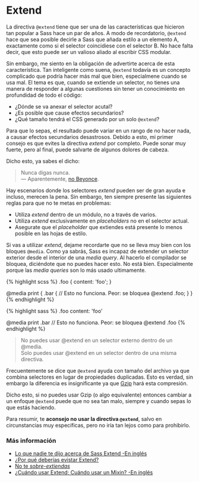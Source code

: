 
# Extend

La directiva `@extend` tiene que ser una de las características que hicieron tan popular a Sass hace un par de años. A modo de recordatorio, `@extend` hace que sea posible decirle a Sass que añada estilo a un elemento A, exactamente como si el selector coincidiese con el selector B. No hace falta decir, que esto puede ser un valioso aliado al escribir CSS modular.

Sin embargo, me siento en la obligación de advertirte acerca de esta característica. Tan inteligente como suena, `@extend` todavía es un concepto complicado que podría hacer más mal que bien, especialmene cuando se usa mal. El tema es que, cuando se extiende un selector, no tienes una manera de responder a algunas cuestiones sin tener un conocimiento en profundidad de todo el código:

* ¿Dónde se va anexar el selector acutal?
* ¿Es posible que cause efectos secundarios?
* ¿Qué tamaño tendrá el CSS generado por un solo `@extend`?

Para que lo sepas, el resultado puede variar en un rango de no hacer nada, a causar efectos secundarios desastrosos. Debido a esto, mi primer consejo es que evites la directiva *extend* por completo. Puede sonar muy fuerte, pero al final, puede salvarte de algunos dolores de cabeza.

Dicho esto, ya sabes el dicho:

> Nunca digas nunca.<br>
> &mdash; Aparentemente, [no Beyonce](https://github.com/HugoGiraudel/sass-guidelines/issues/31#issuecomment-69112419).

Hay escenarios donde los selectores *extend* pueden ser de gran ayuda e incluso, merecen la pena. Sin embargo, ten siempre presente las siguientes reglas para que no te metas en problemas:

* Utiliza *extend* dentro de un módulo, no a través de varios.
* Utiliza *extend* exclusivamente en *placeholders* no en el selector actual.
* Asegurate que el *placeholder* que extiendes está presente lo menos posible en las hojas de estilo.

Si vas a utilizar *extend*, dejame recordarte que no se lleva muy bien con los bloques `@media`. Como ya sabrás, Sass es incapaz de extender un selector exterior desde el interior de una *media query*. Al hacerlo el compilador se bloquea, diciéndote que no puedes hacer esto. No está bien. Especialmente porque las *media queries* son lo más usado ultimamente.

<div class="code-block">
  <div class="code-block__wrapper" data-syntax="scss">
{% highlight scss %}
.foo {
  content: 'foo';
}

@media print {
  .bar {
    // Esto no funciona. Peor: se bloquea
    @extend .foo;
  }
}
{% endhighlight %}
  </div>
  <div class="code-block__wrapper" data-syntax="sass">
{% highlight sass %}
.foo
  content: 'foo'

@media print
  .bar
    // Esto no funciona. Peor: se bloquea
    @extend .foo
{% endhighlight %}
  </div>
</div>

> No puedes usar @extend en un selector externo dentro de un @media.<br>
> Solo puedes usar @extend en un selector dentro de una misma directiva.

<div class="note">
  <p>Frecuentemente se dice que <code>@extend</code> ayuda con tamaño del archivo ya que combina selectores en lugar de propiedades duplicadas. Esto es verdad, sin embargo la diferencia es insignificante ya que <a href="http://en.wikipedia.org/wiki/Gzip">Gzip</a> hará esta compresión.</p>
  <p>Dicho esto, si no puedes usar Gzip (o algo equivalente) entonces cambiar a un enfoque <code>@extend</code> puede que no sea tan malo, siempre y cuando sepas lo que estás haciendo.</p>
</div>

Para resumir, te **aconsejo no usar la directiva `@extend`**, salvo en circunstancias muy específicas, pero no iría tan lejos como para prohibirlo.



### Más información

* [Lo que nadie te dijo acerca de Sass Extend -En inglés](http://www.sitepoint.com/sass-extend-nobody-told-you/)
* [¿Por qué deberías evistar Extend?](http://www.sitepoint.com/avoid-sass-extend/)
* [No te *sobre-extiendas*](http://pressupinc.com/blog/2014/11/dont-overextend-yourself-in-sass/)
* [¿Cuándo usar Extend; Cuándo usar un Mixin? -En inglés](http://csswizardry.com/2014/11/when-to-use-extend-when-to-use-a-mixin/)
